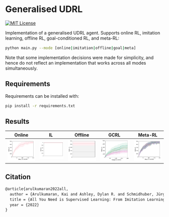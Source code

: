 Generalised UDRL
================
[![MIT License](https://img.shields.io/badge/license-MIT-blue.svg)](LICENSE.md)

Implementation of a generalised UDRL agent. Supports online RL, imitation learning, offline RL, goal-conditioned RL, and meta-RL:
```sh
python main.py --mode [online|imitation|offline|goal|meta]
```

Note that some implementation decisions were made for simplicity, and hence do not reflect an implementation that works across all modes simultaneously.

Requirements
------------

Requirements can be installed with:
```sh
pip install -r requirements.txt
```

Results
-------

Online                        | &nbsp;&nbsp;IL&nbsp;&nbsp;&nbsp;    | Offline                         | &nbsp;GCRL&nbsp;&nbsp;    | Meta-RL
:----------------------------:|:-----------------------------------:|:-------------------------------:|:-------------------------:|:-------------------------:
![online](figures/online.png) | ![imitation](figures/imitation.png) | ![offline](figures/offline.png) | ![goal](figures/goal.png) | ![meta](figures/meta.png)

Citation
--------

```tex
@article{arulkumaran2022all,
  author = {Arulkumaran, Kai and Ashley, Dylan R. and Schmidhuber, Jürgen and Srivastava, Rupesh K.},
  title = {All You Need is Supervised Learning: From Imitation Learning to Meta-RL with Upside Down RL},
  year = {2022}
}

